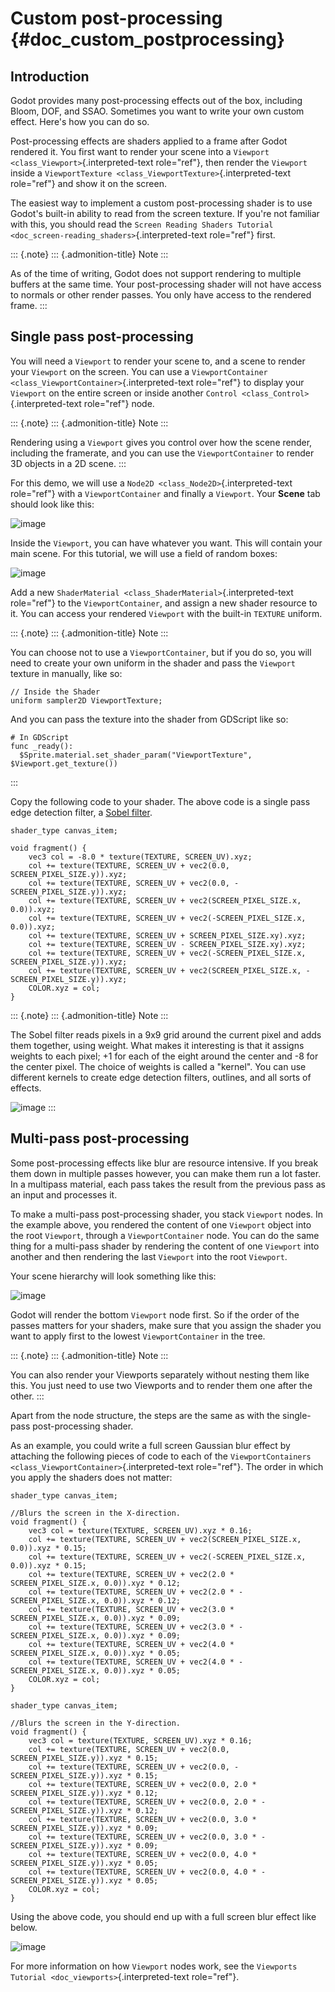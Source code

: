 Custom post-processing {#doc_custom_postprocessing}
======================

Introduction
------------

Godot provides many post-processing effects out of the box, including
Bloom, DOF, and SSAO. Sometimes you want to write your own custom
effect. Here\'s how you can do so.

Post-processing effects are shaders applied to a frame after Godot
rendered it. You first want to render your scene into a
`Viewport <class_Viewport>`{.interpreted-text role="ref"}, then render
the `Viewport` inside a
`ViewportTexture <class_ViewportTexture>`{.interpreted-text role="ref"}
and show it on the screen.

The easiest way to implement a custom post-processing shader is to use
Godot\'s built-in ability to read from the screen texture. If you\'re
not familiar with this, you should read the `Screen Reading Shaders
Tutorial <doc_screen-reading_shaders>`{.interpreted-text role="ref"}
first.

::: {.note}
::: {.admonition-title}
Note
:::

As of the time of writing, Godot does not support rendering to multiple
buffers at the same time. Your post-processing shader will not have
access to normals or other render passes. You only have access to the
rendered frame.
:::

Single pass post-processing
---------------------------

You will need a `Viewport` to render your scene to, and a scene to
render your `Viewport` on the screen. You can use a `ViewportContainer
<class_ViewportContainer>`{.interpreted-text role="ref"} to display your
`Viewport` on the entire screen or inside another
`Control <class_Control>`{.interpreted-text role="ref"} node.

::: {.note}
::: {.admonition-title}
Note
:::

Rendering using a `Viewport` gives you control over how the scene
render, including the framerate, and you can use the `ViewportContainer`
to render 3D objects in a 2D scene.
:::

For this demo, we will use a `Node2D <class_Node2D>`{.interpreted-text
role="ref"} with a `ViewportContainer` and finally a `Viewport`. Your
**Scene** tab should look like this:

![image](img/post_hierarchy1.png)

Inside the `Viewport`, you can have whatever you want. This will contain
your main scene. For this tutorial, we will use a field of random boxes:

![image](img/post_boxes.png)

Add a new `ShaderMaterial <class_ShaderMaterial>`{.interpreted-text
role="ref"} to the `ViewportContainer`, and assign a new shader resource
to it. You can access your rendered `Viewport` with the built-in
`TEXTURE` uniform.

::: {.note}
::: {.admonition-title}
Note
:::

You can choose not to use a `ViewportContainer`, but if you do so, you
will need to create your own uniform in the shader and pass the
`Viewport` texture in manually, like so:

    // Inside the Shader
    uniform sampler2D ViewportTexture;

And you can pass the texture into the shader from GDScript like so:

    # In GDScript
    func _ready():
      $Sprite.material.set_shader_param("ViewportTexture", $Viewport.get_texture())
:::

Copy the following code to your shader. The above code is a single pass
edge detection filter, a [Sobel
filter](https://en.wikipedia.org/wiki/Sobel_operator).

    shader_type canvas_item;

    void fragment() {
        vec3 col = -8.0 * texture(TEXTURE, SCREEN_UV).xyz;
        col += texture(TEXTURE, SCREEN_UV + vec2(0.0, SCREEN_PIXEL_SIZE.y)).xyz;
        col += texture(TEXTURE, SCREEN_UV + vec2(0.0, -SCREEN_PIXEL_SIZE.y)).xyz;
        col += texture(TEXTURE, SCREEN_UV + vec2(SCREEN_PIXEL_SIZE.x, 0.0)).xyz;
        col += texture(TEXTURE, SCREEN_UV + vec2(-SCREEN_PIXEL_SIZE.x, 0.0)).xyz;
        col += texture(TEXTURE, SCREEN_UV + SCREEN_PIXEL_SIZE.xy).xyz;
        col += texture(TEXTURE, SCREEN_UV - SCREEN_PIXEL_SIZE.xy).xyz;
        col += texture(TEXTURE, SCREEN_UV + vec2(-SCREEN_PIXEL_SIZE.x, SCREEN_PIXEL_SIZE.y)).xyz;
        col += texture(TEXTURE, SCREEN_UV + vec2(SCREEN_PIXEL_SIZE.x, -SCREEN_PIXEL_SIZE.y)).xyz;
        COLOR.xyz = col;
    }

::: {.note}
::: {.admonition-title}
Note
:::

The Sobel filter reads pixels in a 9x9 grid around the current pixel and
adds them together, using weight. What makes it interesting is that it
assigns weights to each pixel; +1 for each of the eight around the
center and -8 for the center pixel. The choice of weights is called a
\"kernel\". You can use different kernels to create edge detection
filters, outlines, and all sorts of effects.

![image](img/post_outline.png)
:::

Multi-pass post-processing
--------------------------

Some post-processing effects like blur are resource intensive. If you
break them down in multiple passes however, you can make them run a lot
faster. In a multipass material, each pass takes the result from the
previous pass as an input and processes it.

To make a multi-pass post-processing shader, you stack `Viewport` nodes.
In the example above, you rendered the content of one `Viewport` object
into the root `Viewport`, through a `ViewportContainer` node. You can do
the same thing for a multi-pass shader by rendering the content of one
`Viewport` into another and then rendering the last `Viewport` into the
root `Viewport`.

Your scene hierarchy will look something like this:

![image](img/post_hierarchy2.png)

Godot will render the bottom `Viewport` node first. So if the order of
the passes matters for your shaders, make sure that you assign the
shader you want to apply first to the lowest `ViewportContainer` in the
tree.

::: {.note}
::: {.admonition-title}
Note
:::

You can also render your Viewports separately without nesting them like
this. You just need to use two Viewports and to render them one after
the other.
:::

Apart from the node structure, the steps are the same as with the
single-pass post-processing shader.

As an example, you could write a full screen Gaussian blur effect by
attaching the following pieces of code to each of the
`ViewportContainers <class_ViewportContainer>`{.interpreted-text
role="ref"}. The order in which you apply the shaders does not matter:

    shader_type canvas_item;

    //Blurs the screen in the X-direction.
    void fragment() {
        vec3 col = texture(TEXTURE, SCREEN_UV).xyz * 0.16;
        col += texture(TEXTURE, SCREEN_UV + vec2(SCREEN_PIXEL_SIZE.x, 0.0)).xyz * 0.15;
        col += texture(TEXTURE, SCREEN_UV + vec2(-SCREEN_PIXEL_SIZE.x, 0.0)).xyz * 0.15;
        col += texture(TEXTURE, SCREEN_UV + vec2(2.0 * SCREEN_PIXEL_SIZE.x, 0.0)).xyz * 0.12;
        col += texture(TEXTURE, SCREEN_UV + vec2(2.0 * -SCREEN_PIXEL_SIZE.x, 0.0)).xyz * 0.12;
        col += texture(TEXTURE, SCREEN_UV + vec2(3.0 * SCREEN_PIXEL_SIZE.x, 0.0)).xyz * 0.09;
        col += texture(TEXTURE, SCREEN_UV + vec2(3.0 * -SCREEN_PIXEL_SIZE.x, 0.0)).xyz * 0.09;
        col += texture(TEXTURE, SCREEN_UV + vec2(4.0 * SCREEN_PIXEL_SIZE.x, 0.0)).xyz * 0.05;
        col += texture(TEXTURE, SCREEN_UV + vec2(4.0 * -SCREEN_PIXEL_SIZE.x, 0.0)).xyz * 0.05;
        COLOR.xyz = col;
    }

    shader_type canvas_item;

    //Blurs the screen in the Y-direction.
    void fragment() {
        vec3 col = texture(TEXTURE, SCREEN_UV).xyz * 0.16;
        col += texture(TEXTURE, SCREEN_UV + vec2(0.0, SCREEN_PIXEL_SIZE.y)).xyz * 0.15;
        col += texture(TEXTURE, SCREEN_UV + vec2(0.0, -SCREEN_PIXEL_SIZE.y)).xyz * 0.15;
        col += texture(TEXTURE, SCREEN_UV + vec2(0.0, 2.0 * SCREEN_PIXEL_SIZE.y)).xyz * 0.12;
        col += texture(TEXTURE, SCREEN_UV + vec2(0.0, 2.0 * -SCREEN_PIXEL_SIZE.y)).xyz * 0.12;
        col += texture(TEXTURE, SCREEN_UV + vec2(0.0, 3.0 * SCREEN_PIXEL_SIZE.y)).xyz * 0.09;
        col += texture(TEXTURE, SCREEN_UV + vec2(0.0, 3.0 * -SCREEN_PIXEL_SIZE.y)).xyz * 0.09;
        col += texture(TEXTURE, SCREEN_UV + vec2(0.0, 4.0 * SCREEN_PIXEL_SIZE.y)).xyz * 0.05;
        col += texture(TEXTURE, SCREEN_UV + vec2(0.0, 4.0 * -SCREEN_PIXEL_SIZE.y)).xyz * 0.05;
        COLOR.xyz = col;
    }

Using the above code, you should end up with a full screen blur effect
like below.

![image](img/post_blur.png)

For more information on how `Viewport` nodes work, see the
`Viewports Tutorial <doc_viewports>`{.interpreted-text role="ref"}.
